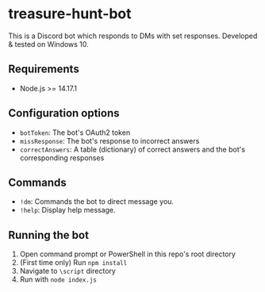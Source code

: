 # treasure-hunt-bot
This is a Discord bot which responds to DMs with set responses. Developed & tested on Windows 10.

## Requirements
- Node.js >= 14.17.1

## Configuration options
- `botToken`: The bot's OAuth2 token
- `missResponse`: The bot's response to incorrect answers
- `correctAnswers`: A table (dictionary) of correct answers and the bot's corresponding responses

## Commands
- `!dm`: Commands the bot to direct message you.
- `!help`: Display help message.

## Running the bot
1. Open command prompt or PowerShell in this repo's root directory
1. (First time only) Run `npm install`
1. Navigate to `\script` directory
1. Run with `node index.js`